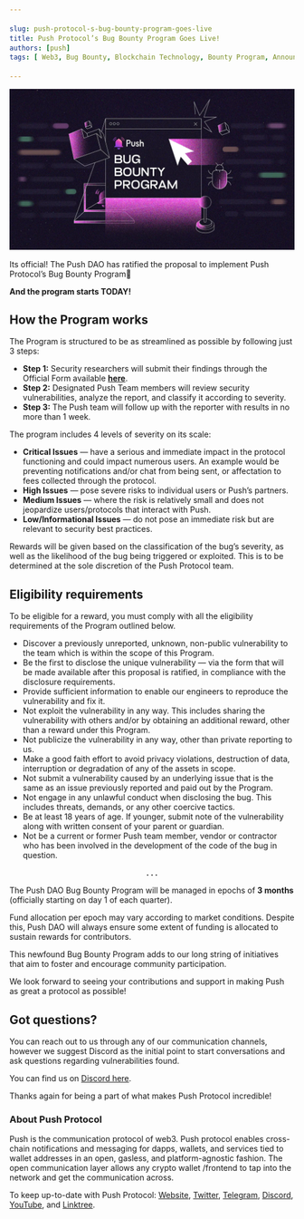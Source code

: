 ```yaml
---

slug: push-protocol-s-bug-bounty-program-goes-live
title: Push Protocol’s Bug Bounty Program Goes Live!
authors: [push]
tags: [ Web3, Bug Bounty, Blockchain Technology, Bounty Program, Announcements]

---
```


![Cover image of Push Protocol’s Bug Bounty Program Goes Live!](./cover-image.webp)

Its official! The Push DAO has ratified the proposal to implement Push Protocol’s Bug Bounty Program🎉

<!--truncate-->

<b>And the program starts TODAY!</b>

## How the Program works

The Program is structured to be as streamlined as possible by following just 3 steps:

- <b>Step 1:</b> Security researchers will submit their findings through the Official Form available <a href="https://zv9atndluia.typeform.com/to/KW3gwclM"><b>here</b></a>.
- <b>Step 2:</b> Designated Push Team members will review security vulnerabilities, analyze the report, and classify it according to severity.
- <b>Step 3:</b> The Push team will follow up with the reporter with results in no more than 1 week.

The program includes 4 levels of severity on its scale:

- <b>Critical Issues</b> — have a serious and immediate impact in the protocol functioning and could impact numerous users. An example would be preventing notifications and/or chat from being sent, or affectation to fees collected through the protocol.
- <b>High Issues</b> — pose severe risks to individual users or Push’s partners.
- <b>Medium Issues</b> — where the risk is relatively small and does not jeopardize users/protocols that interact with Push.
- <b>Low/Informational Issues</b> — do not pose an immediate risk but are relevant to security best practices.

Rewards will be given based on the classification of the bug’s severity, as well as the likelihood of the bug being triggered or exploited. This is to be determined at the sole discretion of the Push Protocol team.

## Eligibility requirements

To be eligible for a reward, you must comply with all the eligibility requirements of the Program outlined below.

- Discover a previously unreported, unknown, non-public vulnerability to the team which is within the scope of this Program.
- Be the first to disclose the unique vulnerability — via the form that will be made available after this proposal is ratified, in compliance with the disclosure requirements.
- Provide sufficient information to enable our engineers to reproduce the vulnerability and fix it.
- Not exploit the vulnerability in any way. This includes sharing the vulnerability with others and/or by obtaining an additional reward, other than a reward under this Program.
- Not publicize the vulnerability in any way, other than private reporting to us.
- Make a good faith effort to avoid privacy violations, destruction of data, interruption or degradation of any of the assets in scope.
- Not submit a vulnerability caused by an underlying issue that is the same as an issue previously reported and paid out by the Program.
- Not engage in any unlawful conduct when disclosing the bug. This includes threats, demands, or any other coercive tactics.
- Be at least 18 years of age. If younger, submit note of the vulnerability along with written consent of your parent or guardian.
- Not be a current or former Push team member, vendor or contractor who has been involved in the development of the code of the bug in question.

<center><b>.   .   .</b></center>

The Push DAO Bug Bounty Program will be managed in epochs of <b>3 months</b> (officially starting on day 1 of each quarter).

Fund allocation per epoch may vary according to market conditions. Despite this, Push DAO will always ensure some extent of funding is allocated to sustain rewards for contributors.

This newfound Bug Bounty Program adds to our long string of initiatives that aim to foster and encourage community participation.

We look forward to seeing your contributions and support in making Push as great a protocol as possible!

## Got questions?

You can reach out to us through any of our communication channels, however we suggest Discord as the initial point to start conversations and ask questions regarding vulnerabilities found.

You can find us on [Discord here](https://discord.com/invite/pushprotocol).

Thanks again for being a part of what makes Push Protocol incredible!

### About Push Protocol

Push is the communication protocol of web3. Push protocol enables cross-chain notifications and messaging for dapps, wallets, and services tied to wallet addresses in an open, gasless, and platform-agnostic fashion. The open communication layer allows any crypto wallet /frontend to tap into the network and get the communication across.

To keep up-to-date with Push Protocol: [Website](https://push.org/), [Twitter](https://twitter.com/pushprotocol), [Telegram](https://t.me/epnsproject), [Discord](https://discord.gg/pushprotocol), [YouTube](https://www.youtube.com/c/EthereumPushNotificationService), and [Linktree](https://linktr.ee/pushprotocol).